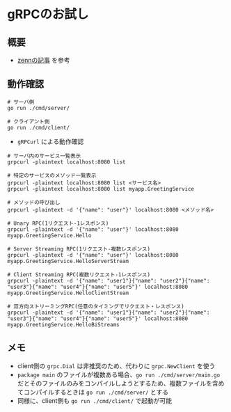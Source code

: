 # gRPCのお試し
## 概要
- [zennの記事](https://zenn.dev/hsaki/books/golang-grpc-starting) を参考

## 動作確認
```
# サーバ側
go run ./cmd/server/

# クライアント側
go run ./cmd/client/
```

- `gRPCurl` による動作確認
```
# サーバ内のサービス一覧表示
grpcurl -plaintext localhost:8080 list

# 特定のサービスのメソッド一覧表示
grpcurl -plaintext localhost:8080 list <サービス名>
grpcurl -plaintext localhost:8080 list myapp.GreetingService

# メソッドの呼び出し
grpcurl -plaintext -d '{"name": "user"}' localhost:8080 <メソッド名>

# Unary RPC(1リクエスト-1レスポンス)
grpcurl -plaintext -d '{"name": "user"}' localhost:8080 myapp.GreetingService.Hello

# Server Streaming RPC(1リクエスト-複数レスポンス)
grpcurl -plaintext -d '{"name": "user"}' localhost:8080 myapp.GreetingService.HelloServerStream

# Client Streaming RPC(複数リクエスト-1レスポンス)
grpcurl -plaintext -d '{"name": "user1"}{"name": "user2"}{"name": "user3"}{"name": "user4"}{"name": "user5"}' localhost:8080 myapp.GreetingService.HelloClientStream

# 双方向ストリーミングRPC(任意のタイミングでリクエスト・レスポンス)
grpcurl -plaintext -d '{"name": "user1"}{"name": "user2"}{"name": "user3"}{"name": "user4"}{"name": "user5"}' localhost:8080 myapp.GreetingService.HelloBiStreams
```

## メモ
- client側の `grpc.Dial` は非推奨のため、代わりに `grpc.NewClient` を使う
- `package main` のファイルが複数ある場合、`go run ./cmd/server/main.go` だとそのファイルのみをコンパイルしようとするため、複数ファイルを含めてコンパイルするときは `go run ./cmd/server/` とする
- 同様に、client側も `go run ./cmd/client/` で起動が可能
